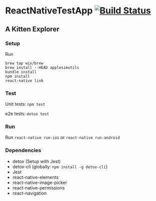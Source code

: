 # ReactNativeTestApp [![Build Status](https://www.bitrise.io/app/5c086e28096df898/status.svg?token=g3BXbq0OWxPr9uJGDnwHLA&branch=master)](https://www.bitrise.io/app/5c086e28096df898)
## A Kitten Explorer
### Setup
Run
```
brew tap wix/brew
brew install --HEAD applesimutils
bundle install
npm install
react-native link
```

### Test
Unit tests: `npm test`

e2e tests: `detox test`

### Run
Run `react-native run-ios`
or `react-native run-android`

### Dependencies
* detox (Setup with Jest)
* detox-cli (globally: `npm install -g detox-cli`)
* Jest
* react-native-elements
* react-native-image-picker
* react-native-permissions
* react-navigation
